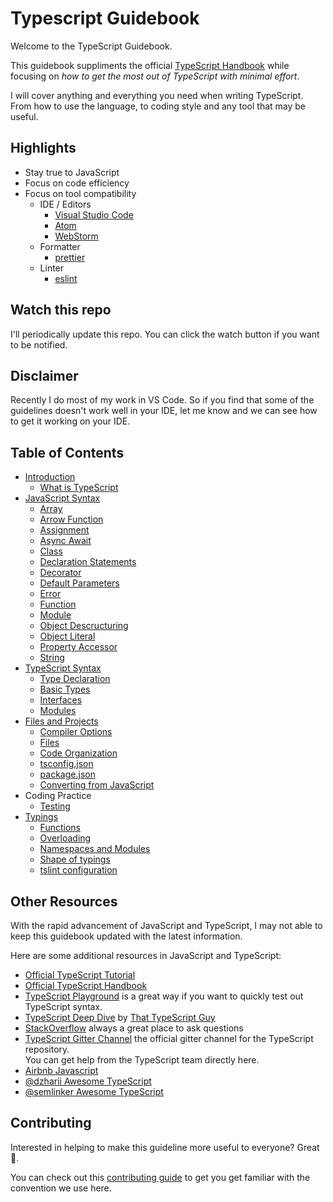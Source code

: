 # Typescript Guidebook

Welcome to the TypeScript Guidebook.

This guidebook suppliments the official [TypeScript Handbook](http://www.typescriptlang.org/docs/handbook/basic-types.html) while focusing on *how to get the most out of TypeScript with minimal effort*.

I will cover anything and everything you need when writing TypeScript.
From how to use the language, to coding style and any tool that may be useful.

## Highlights

- Stay true to JavaScript
- Focus on code efficiency
- Focus on tool compatibility
  - IDE / Editors
    - [Visual Studio Code](https://github.com/Microsoft/vscode)
    - [Atom](https://atom.io/)
    - [WebStorm](https://www.jetbrains.com/webstorm/)
  - Formatter
    - [prettier](https://prettier.io/)
  - Linter
    - [eslint](https://eslint.org/)

## Watch this repo

I'll periodically update this repo.
You can click the watch button if you want to be notified.

## Disclaimer

Recently I do most of my work in VS Code.
So if you find that some of the guidelines doesn't work well in your IDE,
let me know and we can see how to get it working on your IDE.

## Table of Contents

- [Introduction](/pages/01-introduction/README.md)
  - [What is TypeScript](/pages/01-introduction/what-is-typescript.md)
- [JavaScript Syntax](/pages/02-javascript-syntax/README.md)
  - [Array](/pages/02-javascript-syntax/array.md)
  - [Arrow Function](/pages/02-javascript-syntax/arrow-function.md)
  - [Assignment](/pages/02-javascript-syntax/assignment.md)
  - [Async Await](/pages/02-javascript-syntax/async-await.md)
  - [Class](/pages/02-javascript-syntax/class.md)
  - [Declaration Statements](/pages/02-javascript-syntax/declaration-statements.md)
  - [Decorator](/pages/02-javascript-syntax/decorator.md)
  - [Default Parameters](/pages/02-javascript-syntax/default-parameters.md)
  - [Error](/pages/02-javascript-syntax/error.md)
  - [Function](/pages/02-javascript-syntax/function.md)
  - [Module](/pages/02-javascript-syntax/module.md)
  - [Object Descructuring](/pages/02-javascript-syntax/object-destructuring.md)
  - [Object Literal](/pages/02-javascript-syntax/object-literal.md)
  - [Property Accessor](/pages/02-javascript-syntax/property-accessor.md)
  - [String](/pages/02-javascript-syntax/string.md)
- [TypeScript Syntax](/pages/03-typescript-syntax/README.md)
  - [Type Declaration](/pages/03-typescript-syntax/type-declaration.md)
  - [Basic Types](/pages/03-typescript-syntx/basic-types.md)
  - [Interfaces](/pages/03-typescript-syntax/interfaces.md)
  - [Modules](/pages/03-typescript-syntax/modules.md)
- [Files and Projects](/pages/06-files-and-projects/README.md)
  - [Compiler Options](/pages/06-files-and-projects/compiler-options.md)
  - [Files](/pages/06-files-and-projects/file-types.md)
  - [Code Organization](/pages/06-files-and-projects/code-organization.md)
  - [tsconfig.json](/pages/06-files-and-projects/tsconfig.md)
  - [package.json](/pages/06-files-and-projects/package.json.md)
  - [Converting from JavaScript](/pages/06-files-and-projects/converting-from-javascript.md)
- Coding Practice
  - [Testing](pages/default/testing.md)
- [Typings](pages/typings/README.md)
  - [Functions](pages/typings/functions.md)
  - [Overloading](pages/typings/overloading.md)
  - [Namespaces and Modules](pages/typings/namespaces-and-modules.md)
  - [Shape of typings](pages/typings/shape-of-typings.md)
  - [tslint configuration](pages/typings/tslint.md)

## Other Resources

With the rapid advancement of JavaScript and TypeScript,
I may not able to keep this guidebook updated with the latest information.

Here are some additional resources in JavaScript and TypeScript:

- [Official TypeScript Tutorial](http://www.typescriptlang.org/docs/tutorial.html)
- [Official TypeScript Handbook](http://www.typescriptlang.org/docs/handbook/basic-types.html)
- [TypeScript Playground](https://www.typescriptlang.org/play/index.html) is a great way if you want to quickly test out TypeScript syntax.
- [TypeScript Deep Dive](https://basarat.gitbooks.io/typescript/) by [That TypeScript Guy](https://twitter.com/basarat)
- [StackOverflow](https://stackoverflow.com/questions/tagged/typescript) always a great place to ask questions
- [TypeScript Gitter Channel](https://gitter.im/Microsoft/TypeScript) the official gitter channel for the TypeScript repository.\
  You can get help from the TypeScript team directly here.
- [Airbnb Javascript](https://github.com/airbnb/javascript)
- [@dzharii Awesome TypeScript](https://github.com/dzharii/awesome-typescript)
- [@semlinker Awesome TypeScript](https://github.com/semlinker/awesome-typescript)

## Contributing

Interested in helping to make this guideline more useful to everyone? Great 🌷.

You can check out this [contributing guide](/CONTRIBUTING.md) to get you get familiar with the convention we use here.

